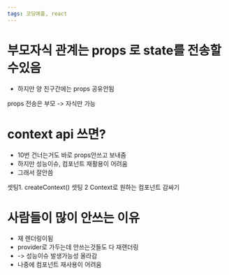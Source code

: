 ```yaml
---
tags: 코딩애플, react
---
```

# 부모자식 관계는 props 로 state를 전송할수있음

- 하지만 양 친구간에는 props 공유안됨

props 전송은 부모 -> 자식만 가능


# context api 쓰면?

- 10번 건너는거도 바로 props안쓰고 보내줌
- 하지만 성능이슈, 컴포넌트 재활용이 어려움
- 그래서 잘안씀


셋팅1. createContext()
셋팅 2 Context로 원하는 컴포넌트 감싸기

# 사람들이 많이 안쓰는 이유

- 재 렌더링이됨
- provider로 가두는데 안쓰는것들도 다 재랜더링
- -> 성능이슈 발생가능성 올라감
- 나중에 컴포넌트 재사용이 어려움